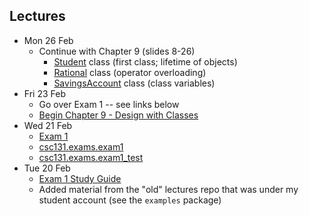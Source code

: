 ## Lectures

* Mon 26 Feb
    * Continue with Chapter 9 (slides 8-26)
        * [Student](../csc131/ch09/student.py) class (first class; lifetime of objects)
        * [Rational](../csc131/ch09/rational.py) class (operator overloading)
        * [SavingsAccount](../csc131/ch09/savings_account.py) class (class variables)
* Fri 23 Feb
    * Go over Exam 1 -- see links below
    * [Begin Chapter 9 - Design with Classes](https://livemissouristate.sharepoint.com/:p:/r/sites/csc131/_layouts/15/Doc.aspx?sourcedoc=%7B3A1DA170-F5B8-4966-AA45-779E7EB685FF%7D&file=ch09.pptx&action=edit&mobileredirect=true)
* Wed 21 Feb
    * [Exam 1](E1.md)
    * [csc131.exams.exam1](../csc131/exams/exam1.py)
    * [csc131.exams.exam1_test](../csc131/exams/exam1_test.py)
* Tue 20 Feb
    * [Exam 1 Study Guide](E1SG.md)
    * Added material from the "old" lectures repo that was under my student account (see the `examples` package)
